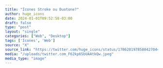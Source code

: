 ```yaml
---
title: "Ícones Stroke ou Duotone?"
author: huge_icons
date: 2024-01-01T09:52:58-03:00
draft: false
type: "post"
layout: "single"
categories: ["Web", "Desktop"]
tags: ['Ícones', 'Web']
source: "X"
source_link: "https://twitter.com/huge_icons/status/1706201978580427044/photo/1"
media: "/uploads/twitter.com_F62kp6SbUAAtkQw.jpeg"
media_type: "image"
---
```


